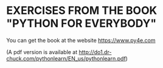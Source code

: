# EXERCISES FROM THE BOOK "PYTHON FOR EVERYBODY"

You can get the book at the website https://www.py4e.com

(A pdf version is available at http://do1.dr-chuck.com/pythonlearn/EN_us/pythonlearn.pdf)

